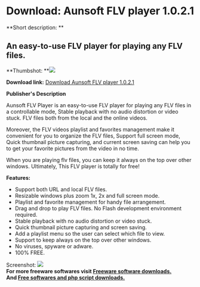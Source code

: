 # Download: Aunsoft FLV player 1.0.2.1

**Short description: **

## An easy-to-use FLV player for playing any FLV files.

  
**Thumbshot: **![](http://www.freewarefiles.com/screenshot/aunsoftflvplyr_md.jpg)   
  
**Download link:** [Download Aunsoft FLV player 1.0.2.1](http://freesoftwares.boysofts.com/Aunsoft-FLV-Player_program_44015.html)  
  

**Publisher's Description**  
  

Aunsoft FLV Player is an easy-to-use FLV player for playing any FLV files in a
controllable mode, Stable playback with no audio distortion or video stuck.
FLV files both from the local and the online videos.

Moreover, the FLV videos playlist and favorites management make it convenient
for you to organize the FLV files, Support full screen mode, Quick thumbnail
picture capturing, and current screen saving can help you to get your favorite
pictures from the video in no time.

When you are playing flv files, you can keep it always on the top over other
windows. Ultimately, This FLV player is totally for free!

**Features:**

  * Support both URL and local FLV files. 
  * Resizable windows plus zoom 1x, 2x and full screen mode. 
  * Playlist and favorite management for handy file arrangement. 
  * Drag and drop to play FLV files. No Flash development environment required. 
  * Stable playback with no audio distortion or video stuck. 
  * Quick thumbnail picture capturing and screen saving. 
  * Add a playlist menu so the user can select which file to view. 
  * Support to keep always on the top over other windows. 
  * No viruses, spyware or adware. 
  * 100% FREE. 

  
  
Screenshot: ![](http://www.freewarefiles.com/screenshot/aunsoftflvplyr.jpg)  
**For more freeware softwares visit [Freeware software downloads.](http://freesoftwares.boysofts.com/)**   
**And [Free softwares and php script downloads.](http://www.boysofts.com/)**

